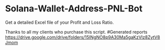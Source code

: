 # Solana-Wallet-Address-PNL-Bot
Get  a detailed Excel file of your Profit and Loss Ratio.  

Thanks to all my clients who purchase this script.
#Generated reports 
https://drive.google.com/drive/folders/15INgNO8p9A30Ma5gaKzVlz8ZytV8Jmom

